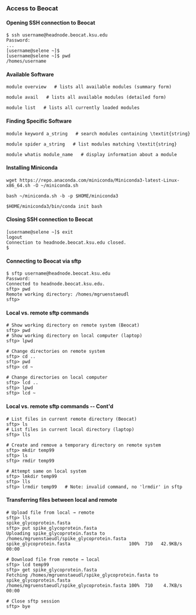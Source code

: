 ### Access to Beocat

#### Opening SSH connection to Beocat
```
$ ssh username@headnode.beocat.ksu.edu
Password: 
...
[username@selene ~]$ 
[username@selene ~]$ pwd
/homes/username 
```

#### Available Software
```
module overview   # lists all available modules (summary form)

module avail   # lists all available modules (detailed form)

module list   # lists all currently loaded modules
```

#### Finding Specific Software
```
module keyword a_string   # search modules containing \textit{string}

module spider a_string   # list modules matching \textit{string}

module whatis module_name   # display information about a module
```

#### Installing Miniconda
```
wget https://repo.anaconda.com/miniconda/Miniconda3-latest-Linux-x86_64.sh -O ~/miniconda.sh

bash ~/miniconda.sh -b -p $HOME/miniconda3

$HOME/miniconda3/bin/conda init bash
```

#### Closing SSH connection to Beocat
```
[username@selene ~]$ exit
logout
Connection to headnode.beocat.ksu.edu closed.
$
```

#### Connecting to Beocat via sftp
```
$ sftp username@headnode.beocat.ksu.edu
Password:
Connected to headnode.beocat.ksu.edu.
sftp> pwd
Remote working directory: /homes/mgruenstaeudl
sftp>
```

#### Local vs. remote sftp commands
```
# Show working directory on remote system (Beocat)
sftp> pwd
# Show working directory on local computer (laptop)
sftp> lpwd

# Change directories on remote system
sftp> cd ..
sftp> pwd
sftp> cd ~

# Change directories on local computer
sftp> lcd ..
sftp> lpwd
sftp> lcd ~
```

#### Local vs. remote sftp commands -- Cont'd
```
# List files in current remote directory (Beocat)
sftp> ls
# List files in current local directory (laptop)
sftp> lls

# Create and remove a temporary directory on remote system
sftp> mkdir temp99
sftp> ls
sftp> rmdir temp99

# Attempt same on local system
sftp> lmkdir temp99
sftp> lls
sftp> lrmdir temp99   # Note: invalid command, no 'lrmdir' in sftp
```

#### Transferring files between local and remote
```
# Upload file from local → remote
sftp> lls
spike_glycoprotein.fasta
sftp> put spike_glycoprotein.fasta
Uploading spike_glycoprotein.fasta to /homes/mgruenstaeudl/spike_glycoprotein.fasta
spike_glycoprotein.fasta                      100%  710   42.9KB/s   00:00

# Download file from remote → local
sftp> lcd temp99
sftp> get spike_glycoprotein.fasta
Fetching /homes/mgruenstaeudl/spike_glycoprotein.fasta to spike_glycoprotein.fasta
/homes/mgruenstaeudl/spike_glycoprotein.fasta 100%  710    4.7KB/s   00:00

# Close sftp session
sftp> bye
```
